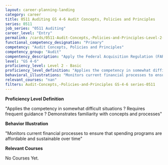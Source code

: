 ```yaml
---
layout: career-planning-landing
category: career
title: 0511 Auditing GS 4-6 Audit Concepts, Policies and Principles
series: 0511
job_series: "0511 Auditing"
career_level: "Entry"
permalink: /cards/0511-Audit-Concepts,-Policies-and-Principles-Level-2---Basic/
functional_competency_designation: "Primary"
competency: "Audit Concepts, Policies and Principles"
competency_group: "Audit"
compentency_description: "Apply the Federal Acquisition Regulation (FAR), Generally Accepted Government Auditing Standards (GAGAS), Generally Accepted Auditing Standards (GAAS), fiscal law, internal controls, policies, regulations, principles, standards and procedures governing audit activities."
level: "GS 4-6"
proficiency_level: Level 2 - Basic
proficiency_level_definition: "Applies the competency in somewhat difficult situations ? Requires frequent guidance ? Demonstrates familiarity with concepts and processes"
behavioral_illustrations: "Monitors current financial processes to ensure that spending programs are affordable and sustainable over time"
relevant_courses: "nan"
filters: Audit-Concepts,-Policies-and-Principles GS-4-6 series-0511
---
```


<p><b>Proficiency Level Definition</b></p>
<p>"Applies the competency in somewhat difficult situations ? Requires frequent guidance ? Demonstrates familiarity with concepts and processes"</p>
<p><b>Behavior Illustration</b></p>
<p>"Monitors current financial processes to ensure that spending programs are affordable and sustainable over time"</p>
<p><b>Relevant Courses</b></p>
<div class="cfo-courses-outer"><div class="cfo-courses-inner">No Courses Yet.</div></div>
